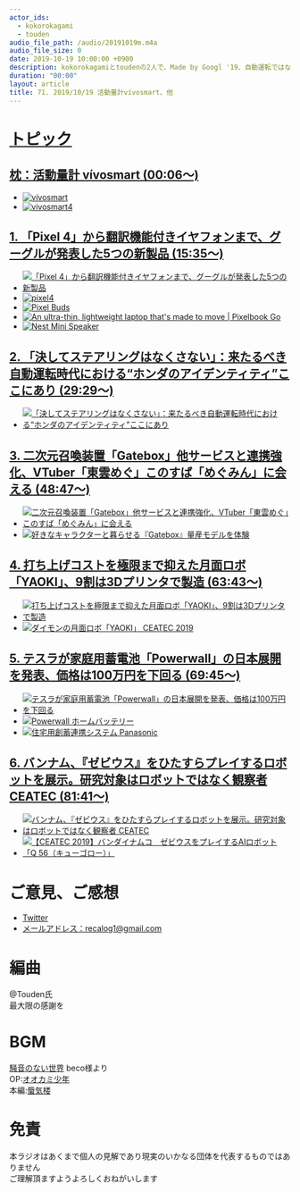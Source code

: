 ```yaml
---
actor_ids:
  - kokorokagami
  - touden
audio_file_path: /audio/20191019m.m4a
audio_file_size: 0
date: 2019-10-19 10:00:00 +0900
description: kokorokagamiとtoudenの2人で、Made by Googl '19、自動運転ではなく自由運転 などについて話しました。
duration: "00:00"
layout: article
title: 71. 2019/10/19 活動量計vívosmart、他
---
```

# <u>トピック</u>

## <u>[枕：活動量計 vívosmart](https://www.garmin.co.jp/products/intosports/vivosmart-4-black-r/) (00:06～)</u>

- [![vívosmart](https://www.garmin.co.jp/m/jp/g/products/vivosmart-4-b-index.png)](https://www.garmin.co.jp/products/intosports/vivosmart-4-black-r/)
- [![vivosmart4](https://img.youtube.com/vi/1Fq626ip9LY/0.jpg)](https://www.youtube.com/watch?v=1Fq626ip9LY)

## <u>[1. 「Pixel 4」から翻訳機能付きイヤフォンまで、グーグルが発表した5つの新製品](https://wired.jp/2019/10/16/everything-google-announced-pixel-4-event/) (15:35～)</u>

- [![「Pixel 4」から翻訳機能付きイヤフォンまで、グーグルが発表した5つの新製品](https://miro.medium.com/max/1280/1*eJq5Xbb2vJby1yiQ7gdmJQ.png)](https://wired.jp/2019/10/16/everything-google-announced-pixel-4-event/)
- [![pixel4](https://wired.jp/wp-content/uploads/2019/10/gear_pixel4_Front-Image-Just-Black-P4-Wallpaper.png-e1571177837375.jpg)](https://store.google.com/jp/product/pixel_4)
- [![Pixel Buds](https://wired.jp/wp-content/uploads/2019/10/gear_Blogpost_earbuds.max-1000x1000.png.jpg)](https://store.google.com/product/pixel_buds)
- [![An ultra-thin, lightweight laptop that's made to move | Pixelbook Go](https://img.youtube.com/vi/rhKm-H8Cb7k/0.jpg)](https://www.youtube.com/watch?v=rhKm-H8Cb7k)
- [![Nest Mini Speaker](https://wired.jp/wp-content/uploads/2019/10/gear_Screen-Shot-2019-10-15-at-9.28.59-AM.png.jpg)](https://store.google.com/jp/product/google_nest_mini)

## <u>[2. 「決してステアリングはなくさない」：来たるべき自動運転時代における“ホンダのアイデンティティ”ここにあり](https://wired.jp/2019/10/17/honda-rd-autonomous-car-ws/) (29:29～)</u>

- [![「決してステアリングはなくさない」：来たるべき自動運転時代における“ホンダのアイデンティティ”ここにあり](https://wired.jp/wp-content/uploads/2019/10/honda_graph_5.jpg)](https://wired.jp/2019/10/17/honda-rd-autonomous-car-ws/)

## <u>[3. 二次元召喚装置「Gatebox」他サービスと連携強化、VTuber「東雲めぐ」このすば「めぐみん」に会える](https://japanese.engadget.com/2019/10/15/gatebox-vtuber/) (48:47～)</u>

- [![二次元召喚装置「Gatebox」他サービスと連携強化、VTuber「東雲めぐ」このすば「めぐみん」に会える](https://media-mbst-pub-ue1.s3.amazonaws.com/creatr-uploaded-images/2019-10/09f604e0-eeff-11e9-bb7d-8bda5ec4c71e)](https://japanese.engadget.com/2019/10/15/gatebox-vtuber/)
- [![好きなキャラクターと暮らせる『Gatebox』量産モデルを体験](https://img.youtube.com/vi/fA1PZj-2SZ0&t=10s/0.jpg)](https://www.youtube.com/watch?v=fA1PZj-2SZ0)

## <u>[4. 打ち上げコストを極限まで抑えた月面ロボ「YAOKI」、9割は3Dプリンタで製造](https://monoist.atmarkit.co.jp/mn/articles/1910/17/news014.html) (63:43～)</u>

- [![打ち上げコストを極限まで抑えた月面ロボ「YAOKI」、9割は3Dプリンタで製造](https://image.itmedia.co.jp/mn/articles/1910/17/ay4328_yaoki1910_fig01_w590.jpg)](https://monoist.atmarkit.co.jp/mn/articles/1910/17/news014.html)
- [![ダイモンの月面ロボ「YAOKI」 CEATEC 2019](https://img.youtube.com/vi/YqZHShCgKtA/0.jpg)](https://www.youtube.com/watch?v=YqZHShCgKtA)

## <u>[5. テスラが家庭用蓄電池「Powerwall」の日本展開を発表、価格は100万円を下回る](https://www.itmedia.co.jp/smartjapan/articles/1910/16/news049.html) (69:45～)</u>

- [![テスラが家庭用蓄電池「Powerwall」の日本展開を発表、価格は100万円を下回る](https://image.itmedia.co.jp/smartjapan/articles/1910/16/rk_191015_ts01.jpg)](https://www.itmedia.co.jp/smartjapan/articles/1910/16/news049.html)
- [![Powerwall ホームバッテリー](https://www.tesla.com/tesla_theme/assets/img/powerwall/section-hero-march.jpg?20171002)](https://www.tesla.com/jp/powerwall?redirect=no)
- [![住宅用創蓄連携システム Panasonic](https://sumai.panasonic.jp/chikuden/sochiku/img/kv_sochiku.jpg)](https://sumai.panasonic.jp/chikuden/sochiku/)

## <u>[6. バンナム、『ゼビウス』をひたすらプレイするロボットを展示。研究対象はロボットではなく観察者 CEATEC](https://japanese.engadget.com/2019/10/16/ceatec/) (81:41～)</u>

- [![バンナム、『ゼビウス』をひたすらプレイするロボットを展示。研究対象はロボットではなく観察者 CEATEC](https://o.aolcdn.com/images/dims?crop=1200%2C800%2C0%2C0&quality=85&format=jpg&resize=1200%2C800&image_uri=https%3A%2F%2Fs.yimg.com%2Fos%2Fcreatr-uploaded-images%2F2019-10%2F231a3a00-eff8-11e9-bdee-c72396fb4e5b&client=a1acac3e1b3290917d92&signature=e81e87c20c8d2c1a33aa94e1bc9d9cccbd524002)](https://japanese.engadget.com/2019/10/16/ceatec/)
- [![【CEATEC 2019】バンダイナムコ　ゼビウスをプレイするAIロボット「Q 56（キューゴロー）」](https://img.youtube.com/vi/tq3joICgARQ/0.jpg)](https://www.youtube.com/watch?v=tq3joICgARQ)


# ご意見、ご感想
- [Twitter](https://twitter.com/recalog1)
- [メールアドレス：recalog1@gmail.com](recalog1@gmail.com)

# 編曲

@Touden氏  
最大限の感謝を  

# BGM

[騒音のない世界](http://noiselessworld.net/) beco様より  
OP:[オオカミ少年](https://soundcloud.com/baron1_3/wolfboy)  
本編:[蜃気楼](https://soundcloud.com/baron1_3/shinkirou)  

# 免責

本ラジオはあくまで個人の見解であり現実のいかなる団体を代表するものではありません  
ご理解頂ますようよろしくおねがいします  